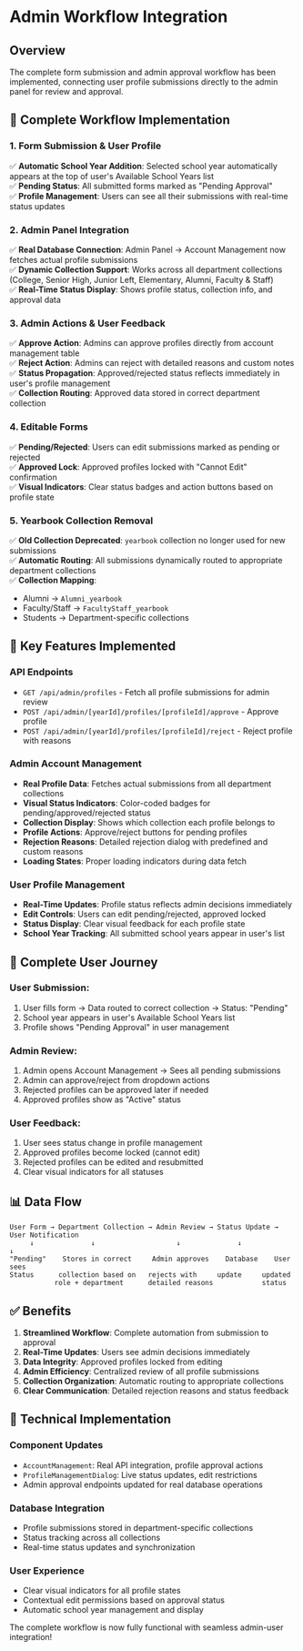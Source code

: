 # Admin Workflow Integration

## Overview

The complete form submission and admin approval workflow has been implemented, connecting user profile submissions directly to the admin panel for review and approval.

## 🔄 **Complete Workflow Implementation**

### **1. Form Submission & User Profile**
✅ **Automatic School Year Addition**: Selected school year automatically appears at the top of user's Available School Years list  
✅ **Pending Status**: All submitted forms marked as "Pending Approval"  
✅ **Profile Management**: Users can see all their submissions with real-time status updates  

### **2. Admin Panel Integration**
✅ **Real Database Connection**: Admin Panel → Account Management now fetches actual profile submissions  
✅ **Dynamic Collection Support**: Works across all department collections (College, Senior High, Junior Left, Elementary, Alumni, Faculty & Staff)  
✅ **Real-Time Status Display**: Shows profile status, collection info, and approval data  

### **3. Admin Actions & User Feedback**
✅ **Approve Action**: Admins can approve profiles directly from account management table  
✅ **Reject Action**: Admins can reject with detailed reasons and custom notes  
✅ **Status Propagation**: Approved/rejected status reflects immediately in user's profile management  
✅ **Collection Routing**: Approved data stored in correct department collection  

### **4. Editable Forms**
✅ **Pending/Rejected**: Users can edit submissions marked as pending or rejected  
✅ **Approved Lock**: Approved profiles locked with "Cannot Edit" confirmation  
✅ **Visual Indicators**: Clear status badges and action buttons based on profile state  

### **5. Yearbook Collection Removal**
✅ **Old Collection Deprecated**: `yearbook` collection no longer used for new submissions  
✅ **Automatic Routing**: All submissions dynamically routed to appropriate department collections  
✅ **Collection Mapping**:
- Alumni → `Alumni_yearbook`
- Faculty/Staff → `FacultyStaff_yearbook`  
- Students → Department-specific collections

## 🎯 **Key Features Implemented**

### **API Endpoints**
- `GET /api/admin/profiles` - Fetch all profile submissions for admin review
- `POST /api/admin/[yearId]/profiles/[profileId]/approve` - Approve profile
- `POST /api/admin/[yearId]/profiles/[profileId]/reject` - Reject profile with reasons

### **Admin Account Management**
- **Real Profile Data**: Fetches actual submissions from all department collections
- **Visual Status Indicators**: Color-coded badges for pending/approved/rejected status
- **Collection Display**: Shows which collection each profile belongs to
- **Profile Actions**: Approve/reject buttons for pending profiles
- **Rejection Reasons**: Detailed rejection dialog with predefined and custom reasons
- **Loading States**: Proper loading indicators during data fetch

### **User Profile Management**
- **Real-Time Updates**: Profile status reflects admin decisions immediately
- **Edit Controls**: Users can edit pending/rejected, approved locked
- **Status Display**: Clear visual feedback for each profile state
- **School Year Tracking**: All submitted school years appear in user's list

## 🔄 **Complete User Journey**

### **User Submission:**
1. User fills form → Data routed to correct collection → Status: "Pending"
2. School year appears in user's Available School Years list
3. Profile shows "Pending Approval" in user management

### **Admin Review:**
1. Admin opens Account Management → Sees all pending submissions
2. Admin can approve/reject from dropdown actions
3. Rejected profiles can be approved later if needed
4. Approved profiles show as "Active" status

### **User Feedback:**
1. User sees status change in profile management
2. Approved profiles become locked (cannot edit)
3. Rejected profiles can be edited and resubmitted
4. Clear visual indicators for all statuses

## 📊 **Data Flow**

```
User Form → Department Collection → Admin Review → Status Update → User Notification
     ↓              ↓                    ↓              ↓              ↓
"Pending"    Stores in correct     Admin approves    Database    User sees
Status      collection based on   rejects with     update     updated
           role + department      detailed reasons            status
```

## ✅ **Benefits**

1. **Streamlined Workflow**: Complete automation from submission to approval
2. **Real-Time Updates**: Users see admin decisions immediately
3. **Data Integrity**: Approved profiles locked from editing
4. **Admin Efficiency**: Centralized review of all profile submissions
5. **Collection Organization**: Automatic routing to appropriate collections
6. **Clear Communication**: Detailed rejection reasons and status feedback

## 🎯 **Technical Implementation**

### **Component Updates**
- `AccountManagement`: Real API integration, profile approval actions
- `ProfileManagementDialog`: Live status updates, edit restrictions
- Admin approval endpoints updated for real database operations

### **Database Integration**
- Profile submissions stored in department-specific collections
- Status tracking across all collections
- Real-time status updates and synchronization

### **User Experience**
- Clear visual indicators for all profile states
- Contextual edit permissions based on approval status
- Automatic school year management and display

The complete workflow is now fully functional with seamless admin-user integration!
